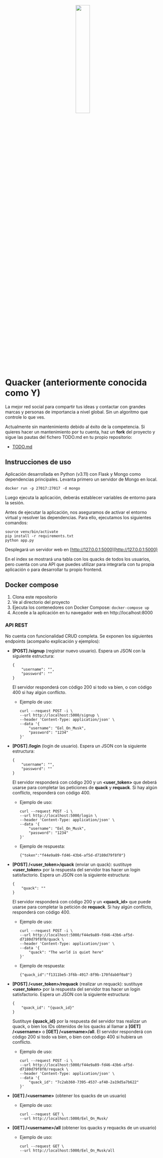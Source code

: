 <center><img src="./static/images/quacker.webp" width = 30%></img>
</center>

# Quacker (anteriormente conocida como Y)
La mejor red social para compartir tus ideas y contactar con grandes marcas y personas de importancia a nivel global. Sin un algoritmo que controle lo que ves.

Actualmente sin mantenimiento debido al éxito de la competencia. Si quieres hacer un mantenimiento por tu cuenta, haz un __fork__ del proyecto y sigue las pautas del fichero TODO.md en tu propio repositorio:
  - [TODO.md](TODO.md)

## Instrucciones de uso
Aplicación desarrollada en Python (v3.11) con Flask y Mongo como dependencias principales. Levanta primero un servidor de Mongo en local.

    docker run -p 27017:27017 -d mongo
Luego ejecuta la aplicación, deberás establecer variables de entorno para la sesión.

Antes de ejecutar la aplicación, nos aseguramos de activar el entorno virtual y resolver las dependencias. Para ello, ejecutamos los siguientes comandos:

    source venv/bin/activate
    pip install -r requirements.txt
    python app.py

Desplegará un servidor web en [http://127.0.0.1:5000](http://127.0.0.1:5000)

En el index se mostrará una tabla con los quacks de todos los usuarios, pero cuenta con una API que puedes utilizar para integrarla con tu propia aplicación o para desarrollar tu propio frontend.

## Docker compose
1. Clona este repositorio
2. Ve al directorio del proyecto
3. Ejecuta los contenedores con Docker Compose: `docker-compose up`
4. Accede a la aplicación en tu navegador web en http://localhost:8000

### API REST
No cuenta con funcionalidad CRUD completa. Se exponen los siguientes endpoints (acompaño explicación y ejemplos):
  - __\[POST\] /signup__ (registrar nuevo usuario). Espera un JSON con la siguiente estructura:
  
        {
            "username": "",
            "password": ""
        }
    El servidor responderá con código 200 si todo va bien, o con código 400 si hay algún conflicto.

      - Ejemplo de uso:

            curl --request POST -i \
            --url http://localhost:5000/signup \
            --header 'Content-Type: application/json' \
            --data '{
                "username": "Eel_On_Musk",
                "password": "1234"
            }'
  - __\[POST\] /login__ (login de usuario). Espera un JSON con la siguiente estructura:
  
        {
            "username": "",
            "password": ""
        }
    El servidor responderá con código 200 y un __\<user_token\>__ que deberá usarse para completar las peticiones de __quack__ y __requack__. Si hay algún conflicto, responderá con código 400.
      - Ejemplo de uso:

            curl --request POST -i \
            --url http://localhost:5000/login \
            --header 'Content-Type: application/json' \
            --data '{
                "username": "Eel_On_Musk",
                "password": "1234"
            }'
      - Ejemplo de respuesta:

            {"token":"f44e9a89-fd46-43b6-af5d-d7180d79f8f0"}
  - __\[POST\] /\<user_token\>/quack__ (enviar un quack): sustituye __\<user_token\>__ por la respuesta del servidor tras hacer un login satisfactorio. Espera un JSON con la siguiente estructura:

        {
            "quack": ""
        }
    El servidor responderá con código 200 y un __\<quack_id\>__ que puede usarse para completar la petición de __requack__. Si hay algún conflicto, responderá con código 400.
      - Ejemplo de uso:

            curl --request POST -i \
            --url http://localhost:5000/f44e9a89-fd46-43b6-af5d-d7180d79f8f0/quack \
            --header 'Content-Type: application/json' \
            --data '{
                "quack": "The world is quiet here"
            }'
      - Ejemplo de respuesta:

            {"quack_id":"f1311be5-3f6b-4917-8f9b-170fdab0f0a8"}
  - __\[POST\] /\<user_token\>/requack__ (realizar un requack): sustituye __\<user_token\>__ por la respuesta del servidor tras hacer un login satisfactorio. Espera un JSON con la siguiente estructura:

        {
            "quack_id": "{quack_id}"
        }
    Sustituye __{quack_id}__ por la respuesta del servidor tras realizar un quack, o bien los IDs obtenidos de los quacks al llamar a  __\[GET\] /\<username\>__ o  __\[GET\] /\<username\>/all__. El servidor responderá con código 200 si todo va bien, o bien con código 400 si hubiera un conflicto.
      - Ejemplo de uso:

            curl --request POST -i \
            --url http://localhost:5000/f44e9a89-fd46-43b6-af5d-d7180d79f8f0/requack \
            --header 'Content-Type: application/json' \
            --data '{
                "quack_id": "7c2ab360-7395-4537-af40-2a19d5a7b622"
            }'
  - __\[GET\] /\<username\>__ (obtener los quacks de un usuario)
      - Ejemplo de uso:

            curl --request GET \
            --url http://localhost:5000/Eel_On_Musk/
  - __\[GET\] /\<username\>/all__ (obtener los quacks y requacks de un usuario)
      - Ejemplo de uso:

            curl --request GET \
            --url http://localhost:5000/Eel_On_Musk/all